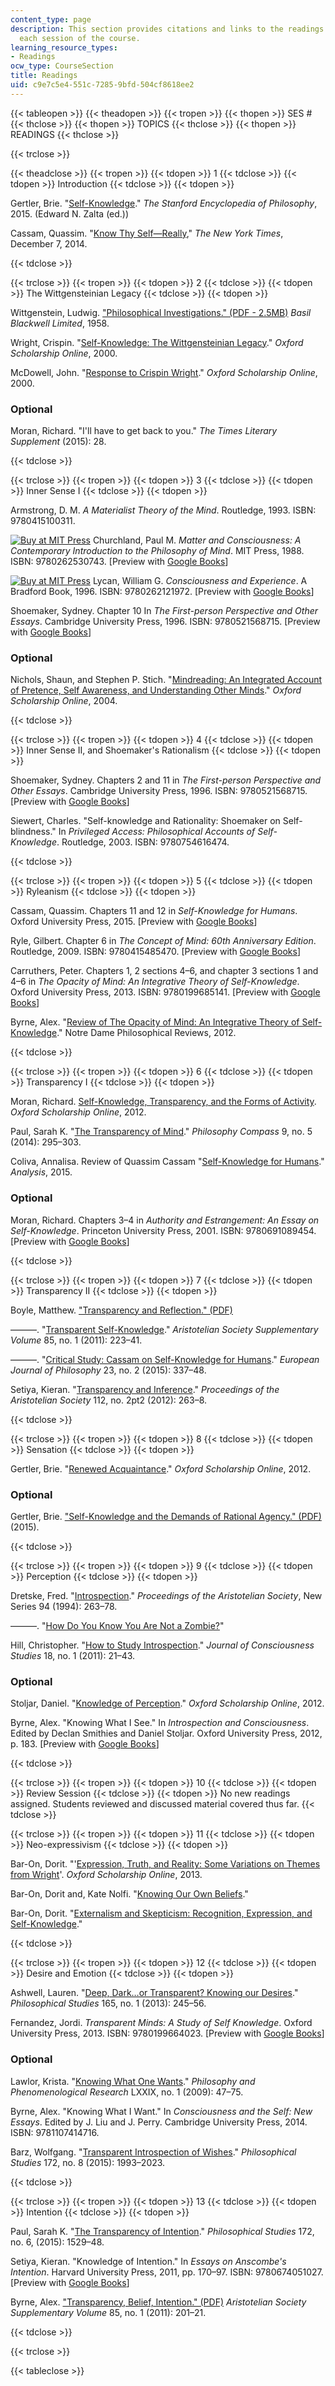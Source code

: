 ```yaml
---
content_type: page
description: This section provides citations and links to the readings assigned for
  each session of the course.
learning_resource_types:
- Readings
ocw_type: CourseSection
title: Readings
uid: c9e7c5e4-551c-7285-9bfd-504cf8618ee2
---
```


{{< tableopen >}}
{{< theadopen >}}
{{< tropen >}}
{{< thopen >}}
SES #
{{< thclose >}}
{{< thopen >}}
TOPICS
{{< thclose >}}
{{< thopen >}}
READINGS
{{< thclose >}}

{{< trclose >}}

{{< theadclose >}}
{{< tropen >}}
{{< tdopen >}}
1
{{< tdclose >}}
{{< tdopen >}}
Introduction
{{< tdclose >}}
{{< tdopen >}}


Gertler, Brie. "[Self-Knowledge](http://plato.stanford.edu/archives/sum2015/entries/self-knowledge/)." _The Stanford Encyclopedia of Philosophy_, 2015. (Edward N. Zalta (ed.))

Cassam, Quassim. "[Know Thy Self—Really](http://nyti.ms/1zf9pFY)," _The New York Times_, December 7, 2014.


{{< tdclose >}}

{{< trclose >}}
{{< tropen >}}
{{< tdopen >}}
2
{{< tdclose >}}
{{< tdopen >}}
The Wittgensteinian Legacy
{{< tdclose >}}
{{< tdopen >}}


Wittgenstein, Ludwig. ["Philosophical Investigations." (PDF - 2.5MB)](http://static1.squarespace.com/static/54889e73e4b0a2c1f9891289/t/564b61a4e4b04eca59c4d232/1447780772744/Ludwig.Wittgenstein.-.Philosophical.Investigations.pdf) _Basil Blackwell Limited_, 1958.

Wright, Crispin. "[Self-Knowledge: The Wittgensteinian Legacy](http://dx.doi.org/10.1093/0199241406.003.0002)." _Oxford Scholarship Online_, 2000.

McDowell, John. "[Response to Crispin Wright](http://dx.doi.org/10.1093/0199241406.003.0003)." _Oxford Scholarship Online_, 2000.

### Optional

Moran, Richard. "I'll have to get back to you." _The Times Literary Supplement_ (2015): 28.


{{< tdclose >}}

{{< trclose >}}
{{< tropen >}}
{{< tdopen >}}
3
{{< tdclose >}}
{{< tdopen >}}
Inner Sense I
{{< tdclose >}}
{{< tdopen >}}


Armstrong, D. M. _A Materialist Theory of the Mind_. Routledge, 1993. ISBN: 9780415100311.

[![Buy at MIT Press](/images/mp_logo.gif)](https://mitpress.mit.edu/9780262530743) Churchland, Paul M. _Matter and Consciousness: A Contemporary Introduction to the Philosophy of Mind_. MIT Press, 1988. ISBN: 9780262530743. \[Preview with [Google Books](http://books.google.com/books?id=_7CBvggqOE4C&pg=PAfrontcover)\]

[![Buy at MIT Press](/images/mp_logo.gif)](https://mitpress.mit.edu/9780262121972) Lycan, William G. _Consciousness and Experience_. A Bradford Book, 1996. ISBN: 9780262121972. \[Preview with [Google Books](http://books.google.com/books?id=buqx0Q3K1S8C&pg=PAfrontcover)\]

Shoemaker, Sydney. Chapter 10 In _The First-person Perspective and Other Essays_. Cambridge University Press, 1996. ISBN: 9780521568715. \[Preview with [Google Books](http://books.google.com/books?id=uwfIt6gxZzgC&pg=PA201#v=onepage)\]

### Optional

Nichols, Shaun, and Stephen P. Stich. "[Mindreading: An Integrated Account of Pretence, Self Awareness, and Understanding Other Minds](http://dx.doi.org/10.1093/0198236107.001.0001)." _Oxford Scholarship Online_, 2004.


{{< tdclose >}}

{{< trclose >}}
{{< tropen >}}
{{< tdopen >}}
4
{{< tdclose >}}
{{< tdopen >}}
Inner Sense II, and Shoemaker's Rationalism
{{< tdclose >}}
{{< tdopen >}}


Shoemaker, Sydney. Chapters 2 and 11 in _The First-person Perspective and Other Essays_. Cambridge University Press, 1996. ISBN: 9780521568715. \[Preview with [Google Books](http://books.google.com/books?id=uwfIt6gxZzgC&pg=PA25#v=onepage)\]

Siewert, Charles. "Self-knowledge and Rationality: Shoemaker on Self-blindness." In _Privileged Access: Philosophical Accounts of Self-Knowledge_. Routledge, 2003. ISBN: 9780754616474.


{{< tdclose >}}

{{< trclose >}}
{{< tropen >}}
{{< tdopen >}}
5
{{< tdclose >}}
{{< tdopen >}}
Ryleanism
{{< tdclose >}}
{{< tdopen >}}


Cassam, Quassim. Chapters 11 and 12 in _Self-Knowledge for Humans_. Oxford University Press, 2015. \[Preview with [Google Books](http://books.google.com/books?id=KogbBQAAQBAJ&pg=PA137#v=onepage)\]

Ryle, Gilbert. Chapter 6 in _The Concept of Mind: 60th Anniversary Edition_. Routledge, 2009. ISBN: 9780415485470. \[Preview with [Google Books](http://books.google.com/books?id=YXN4AgAAQBAJ&pg=PA136#v=onepage)\]

Carruthers, Peter. Chapters 1, 2 sections 4–6, and chapter 3 sections 1 and 4–6 in _The Opacity of Mind: An Integrative Theory of Self-Knowledge_. Oxford University Press, 2013. ISBN: 9780199685141. \[Preview with [Google Books](http://books.google.com/books?id=H_yU-s4bM-8C&pg=PA1#v=onepage)\]

Byrne, Alex. "[Review of The Opacity of Mind: An Integrative Theory of Self-Knowledge](http://ndpr.nd.edu/news/30799-the-opacity-of-mind-an-integrative-theory-of-self-knowledge/)." Notre Dame Philosophical Reviews, 2012.


{{< tdclose >}}

{{< trclose >}}
{{< tropen >}}
{{< tdopen >}}
6
{{< tdclose >}}
{{< tdopen >}}
Transparency I
{{< tdclose >}}
{{< tdopen >}}


Moran, Richard. [Self-Knowledge, Transparency, and the Forms of Activity](http://dx.doi.org/10.1093/acprof:oso/9780199744794.003.0008). _Oxford Scholarship Online_, 2012.

Paul, Sarah K. "[The Transparency of Mind](http://dx.doi.org/10.1111/phc3.12126)." _Philosophy Compass_ 9, no. 5 (2014): 295–303.

Coliva, Annalisa. Review of Quassim Cassam "[Self-Knowledge for Humans](http://dx.doi.org/10.1093/analys/anv078)." _Analysis_, 2015.

### Optional

Moran, Richard. Chapters 3–4 in _Authority and Estrangement: An Essay on Self-Knowledge_. Princeton University Press, 2001. ISBN: 9780691089454. \[Preview with [Google Books](http://books.google.com/books?id=BflOVZo7kvMC&pg=PA66#v=onepage)\]


{{< tdclose >}}

{{< trclose >}}
{{< tropen >}}
{{< tdopen >}}
7
{{< tdclose >}}
{{< tdopen >}}
Transparency II
{{< tdclose >}}
{{< tdopen >}}


Boyle, Matthew. ["Transparency and Reflection." (PDF)](https://www.tandfonline.com/doi/full/10.1080/00455091.2019.1565621)

———. "[Transparent Self-Knowledge](http://dx.doi.org/10.1111/j.1467-8349.2011.00204.x)." _Aristotelian Society Supplementary Volume_ 85, no. 1 (2011): 223–41.

———. "[Critical Study: Cassam on Self-Knowledge for Humans](http://dx.doi.org/10.1111/ejop.12117)." _European Journal of Philosophy_ 23, no. 2 (2015): 337–48.

Setiya, Kieran. "[Transparency and Inference](http://dx.doi.org/10.1111/j.1467-9264.2012.00334.x)." _Proceedings of the Aristotelian Society_ 112, no. 2pt2 (2012): 263–8.


{{< tdclose >}}

{{< trclose >}}
{{< tropen >}}
{{< tdopen >}}
8
{{< tdclose >}}
{{< tdopen >}}
Sensation
{{< tdclose >}}
{{< tdopen >}}


Gertler, Brie. "[Renewed Acquaintance](http://dx.doi.org/10.1093/acprof:oso/9780199744794.003.0004)." _Oxford Scholarship Online_, 2012.

### Optional

Gertler, Brie. ["Self-Knowledge and the Demands of Rational Agency." (PDF)](http://philpapers.org/archive/GERSAR.pdf) (2015).


{{< tdclose >}}

{{< trclose >}}
{{< tropen >}}
{{< tdopen >}}
9
{{< tdclose >}}
{{< tdopen >}}
Perception
{{< tdclose >}}
{{< tdopen >}}


Dretske, Fred. "[Introspection](http://www.jstor.org/stable/4545198)." _Proceedings of the Aristotelian Society_, New Series 94 (1994): 263–78.

———. "[How Do You Know You Are Not a Zombie?](http://consc.net/event/neh/papers/dretske2.htm)"

Hill, Christopher. "[How to Study Introspection](http://philpapers.org/rec/HILHTS)." _Journal of Consciousness Studies_ 18, no. 1 (2011): 21–43.

### Optional

Stoljar, Daniel. "[Knowledge of Perception](http://dx.doi.org/10.1093/acprof:oso/9780199744794.003.0003)." _Oxford Scholarship Online_, 2012.

Byrne, Alex. "Knowing What I See." In _Introspection and Consciousness_. Edited by Declan Smithies and Daniel Stoljar. Oxford University Press, 2012, p. 183. \[Preview with [Google Books](http://books.google.com/books?id=9CVqxvfY78EC&pg=PA183#v=onepage)\]


{{< tdclose >}}

{{< trclose >}}
{{< tropen >}}
{{< tdopen >}}
10
{{< tdclose >}}
{{< tdopen >}}
Review Session
{{< tdclose >}}
{{< tdopen >}}
No new readings assigned. Students reviewed and discussed material covered thus far.
{{< tdclose >}}

{{< trclose >}}
{{< tropen >}}
{{< tdopen >}}
11
{{< tdclose >}}
{{< tdopen >}}
Neo-expressivism
{{< tdclose >}}
{{< tdopen >}}


Bar-On, Dorit. "'[Expression, Truth, and Reality: Some Variations on Themes from Wright](http://dx.doi.org/10.1093/acprof:oso/9780199278053.003.0007)'. _Oxford Scholarship Online_, 2013.

Bar-On, Dorit and, Kate Nolfi. "[Knowing Our Own Beliefs](http://www.academia.edu/21695694/Knowing_Our_Own_Beliefs)."

Bar-On, Dorit. "[Externalism and Skepticism: Recognition, Expression, and Self-Knowledge](http://www.academia.edu/3146483/Externalism_and_Skepticism_Recognition_Expression_and_Self-Knowledge)."


{{< tdclose >}}

{{< trclose >}}
{{< tropen >}}
{{< tdopen >}}
12
{{< tdclose >}}
{{< tdopen >}}
Desire and Emotion
{{< tdclose >}}
{{< tdopen >}}


Ashwell, Lauren. "[Deep, Dark…or Transparent? Knowing our Desires](http://dx.doi.org/10.1007/s11098-012-9950-3)." _Philosophical Studies_ 165, no. 1 (2013): 245–56.

Fernandez, Jordi. _Transparent Minds: A Study of Self Knowledge_. Oxford University Press, 2013. ISBN: 9780199664023. \[Preview with [Google Books](http://books.google.com/books?id=IX9EBsK_KV0C&pg=PAfrontcover)\]

### Optional

Lawlor, Krista. "[Knowing What One Wants](http://dx.doi.org/10.1111/j.1933-1592.2009.00266.x)." _Philosophy and Phenomenological Research_ LXXIX, no. 1 (2009): 47–75.

Byrne, Alex. "Knowing What I Want." In _Consciousness and the Self: New Essays_. Edited by J. Liu and J. Perry. Cambridge University Press, 2014. ISBN: 9781107414716.

Barz, Wolfgang. "[Transparent Introspection of Wishes](http://dx.doi.org/10.1007/s11098-014-0386-9)." _Philosophical Studies_ 172, no. 8 (2015): 1993–2023.


{{< tdclose >}}

{{< trclose >}}
{{< tropen >}}
{{< tdopen >}}
13
{{< tdclose >}}
{{< tdopen >}}
Intention
{{< tdclose >}}
{{< tdopen >}}


Paul, Sarah K. "[The Transparency of Intention](http://link.springer.com/article/10.1007%2Fs11098-014-0363-3)." _Philosophical Studies_ 172, no. 6, (2015): 1529–48.

Setiya, Kieran. "Knowledge of Intention." In _Essays on Anscombe's Intention_. Harvard University Press, 2011, pp. 170–97. ISBN: 9780674051027. \[Preview with [Google Books](http://books.google.com/books?id=6YRyLrPlBN4C&pg=PA180#v=onepage)\]

Byrne, Alex. ["Transparency, Belief, Intention." (PDF)](http://aristoteliansupp.oxfordjournals.org/content/aristoteliansup/85/1/201.full.pdf) _Aristotelian Society Supplementary Volume_ 85, no. 1 (2011): 201–21.


{{< tdclose >}}

{{< trclose >}}

{{< tableclose >}}